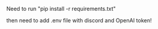 Need to run "pip install -r requirements.txt"

then need to add .env file with discord and OpenAI token!

